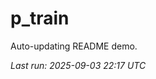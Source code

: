 # p_train

Auto-updating README demo.

<!--START_SECTION:status-->
_Last run: 2025-09-03 22:17 UTC_
<!--END_SECTION:status-->


















































































































































































































































































































































